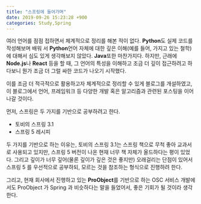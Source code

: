 ```yaml
---
title: "스프링에 들어가며"
date: 2019-09-26 15:23:28 +900
categories: Study,Spring
---
```


여러 언어를 점점 접하면서 체계적으로 정리를 해본 적이 없다. **Python**도 실제 코드를 작성해보며 배워  서 **Python**언어 자체에 대한 깊은 이해(예를 들어, 가지고 있는 철학)에 대해서 심도 있게 생각해보지 않았다. **Java**또한 마찬가지다. 하지만, 근래에 **Node.js**나 **React** 등을 할 때, 그 언어의 특성을 이해하고 조금 더 깊이 접근하려고 하다보니 뭔가 조금 더 그럴 싸한 코드가 나오기 시작했다. 

이를 조금 더 적극적으로 활용하고자 체계적으로 정리할 수 있게 블로그를 개설하였고, 이 블로그에서 언어, 프레임워크 등 다양한 개발 혹은 알고리즘과 관련된 포스팅을 이어 나갈 것이다. 

먼저, 스프링은 두 가지를 기반으로 공부하려고 한다. 

- 토비의 스프링 3.1
- 스프링 5 레시피

두 가지를 기반으로 하는 이유는, 토비의 스프링 3.1는 스프링 책으로 무척 좋아 교과서로 사용되고 있지만, 스프링 5 버전이 나온 현재 너무 책 자체가 올드하다는 평이 있었다. 그리고 깊이가 너무 깊어(물론 깊이가 깊은 것은 좋지만) 오래걸리는 단점이 있어서 스프링 5 를 우선적으로 공부하되, 모르는 것을 참조하는 형식으로 진행하려 한다. 

그리고, 현재 회사에서 진행하고 있는 **ProObject**를 기반으로 하는 OSC 서비스 개발에서도 ProObject 가 Spring 과 비슷하다는 말을 들었어서, 좋은 기회가 될 것이라 생각한다. 
